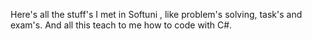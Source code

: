 Here's all the stuff's I met in Softuni , like problem's solving, task's and exam's. And all this teach to me how to code with C#.
